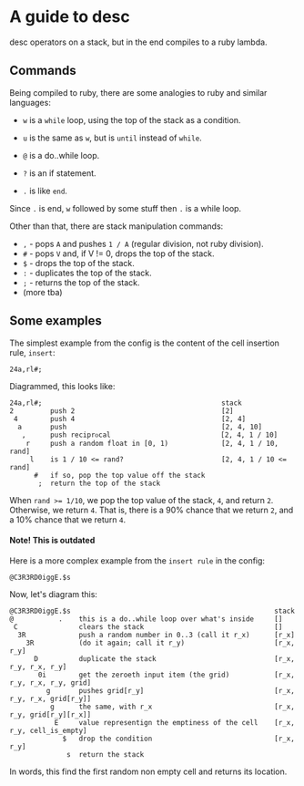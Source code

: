 # A guide to desc

desc operators on a stack, but in the end compiles to a ruby lambda.

## Commands
Being compiled to ruby, there are some analogies to ruby and similar languages:

 * `w` is a `while` loop, using the top of the stack as a condition.
 * `u` is the same as `w`, but is `until` instead of `while`.
 * `@` is a do..while loop.
 * `?` is an if statement.

 * `.` is like `end`.

Since `.` is end, `w` followed by some stuff then `.` is a while loop.

Other than that, there are stack manipulation commands:

 * `,` - pops `A` and pushes `1 / A` (regular division, not ruby division).
 * `#` - pops `V` and, if V != 0, drops the top of the stack.
 * `$` - drops the top of the stack.
 * `:` - duplicates the top of the stack.
 * `;` - returns the top of the stack.
 * (more tba)

## Some examples

The simplest example from the config is the content of the cell insertion rule, `insert`:

    24a,rl#;

Diagrammed, this looks like:

    24a,rl#;                                            stack
    2         push 2                                    [2]
     4        push 4                                    [2, 4]
      a       push                                      [2, 4, 10]
       ,      push reciprᴏcal                           [2, 4, 1 / 10]
        r     push a random float in [0, 1)             [2, 4, 1 / 10, rand]
         l    is 1 / 10 <= rand?                        [2, 4, 1 / 10 <= rand]
          #   if so, pop the top value off the stack
           ;  return the top of the stack

When `rand >= 1/10`, we pop the top value of the stack, `4`, and return `2`. Otherwise, we return `4`. That is, there is a 90% chance that we return `2`, and a 10% chance that we return `4`.

#### Note! This is outdated

Here is a more complex example from the `insert rule` in the config:

    @C3R3RD0iggE.$s

Now, let's diagram this:

    @C3R3RD0iggE.$s                                                  stack
    @           .    this is a do..while loop over what's inside     []
     C               clears the stack                                []
      3R             push a random number in 0..3 (call it r_x)      [r_x]
        3R           (do it again; call it r_y)                      [r_x, r_y]
          D          duplicate the stack                             [r_x, r_y, r_x, r_y]
           0i        get the zeroeth input item (the grid)           [r_x, r_y, r_x, r_y, grid]
             g       pushes grid[r_y]                                [r_x, r_y, r_x, grid[r_y]]
              g      the same, with r_x                              [r_x, r_y, grid[r_y][r_x]]
               E     value representign the emptiness of the cell    [r_x, r_y, cell_is_empty]
                 $   drop the condition                              [r_x, r_y]
                  s  return the stack

In words, this find the first random non empty cell and returns its location.